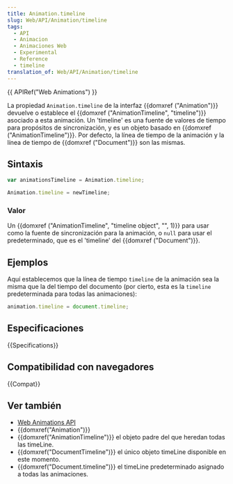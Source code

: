```yaml
---
title: Animation.timeline
slug: Web/API/Animation/timeline
tags:
  - API
  - Animacion
  - Animaciones Web
  - Experimental
  - Reference
  - timeline
translation_of: Web/API/Animation/timeline
---
```


{{ APIRef("Web Animations") }}

La propiedad `Animation.timeline` de la interfaz {{domxref ("Animation")}} devuelve o establece el {{domxref ("AnimationTimeline", "timeline")}} asociado a esta animación. Un 'timeline' es una fuente de valores de tiempo para propósitos de sincronización, y es un objeto basado en {{domxref ("AnimationTimeline")}}. Por defecto, la línea de tiempo de la animación y la línea de tiempo de {{domxref ("Document")}} son las mismas.

## Sintaxis

```js
var animationsTimeline = Animation.timeline;

Animation.timeline = newTimeline;
```

### Valor

Un {{domxref ("AnimationTimeline", "timeline object", "", 1)}} para usar como la fuente de sincronización para la animación, o `null` para usar el predeterminado, que es el 'timeline' del {{domxref ("Document")}}.

## Ejemplos

Aquí establecemos que la línea de tiempo `timeline` de la animación sea la misma que la del tiempo del documento (por cierto, esta es la `timeline` predeterminada para todas las animaciones):

```js
animation.timeline = document.timeline;
```

## Especificaciones

{{Specifications}}

## Compatibilidad con navegadores

{{Compat}}

## Ver también

- [Web Animations API](/es/docs/Web/API/Web_Animations_API)
- {{domxref("Animation")}}
- {{domxref("AnimationTimeline")}} el objeto padre del que heredan todas las timeLine.
- {{domxref("DocumentTimeline")}} el único objeto timeLine disponible en este momento.
- {{domxref("Document.timeline")}} el timeLine predeterminado asignado a todas las animaciones.

